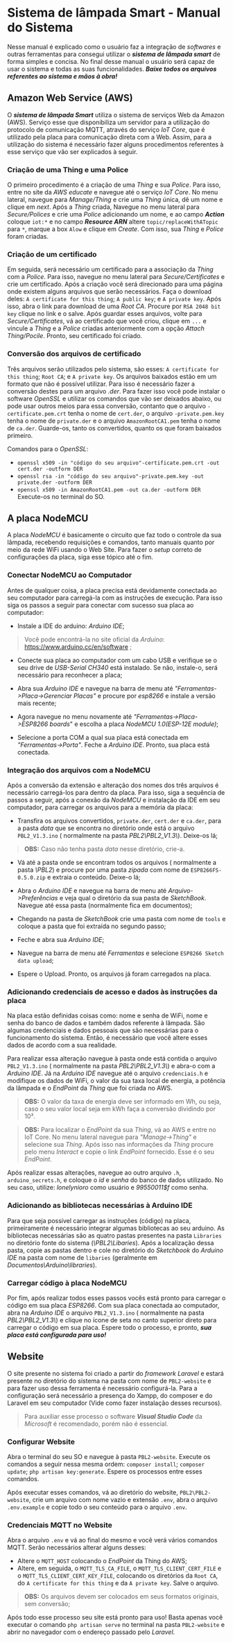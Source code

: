 ﻿# Sistema de lâmpada Smart  - Manual do Sistema

Nesse manual é explicado como o usuário faz a integração de *softwares* e outras ferramentas para consegui utilizar o ***sistema de lâmpada smart*** de forma simples e concisa. No final desse manual o usuário será capaz de usar o sistema e todas as suas funcionalidades. ***Baixe todos os arquivos referentes ao sistema e mãos à obra!***

## Amazon Web Service (AWS)
O ***sistema de lâmpada Smart*** utiliza o sistema de serviços Web da Amazon (AWS). Serviço esse que disponibiliza um servidor para a utilização do protocolo de comunicação MQTT, através do serviço *IoT Core*, que é utilizado pela placa para comunicação direta com a Web.
Assim, para a utilização do sistema é necessário fazer alguns procedimentos referentes à esse serviço que vão ser explicados à seguir.

###  Criação de uma Thing e uma Police
O primeiro procedimento é a criação de uma *Thing* e sua *Police*. Para isso, entre no site da *AWS educate*  e navegue até o serviço *IoT Core*. No menu lateral, navegue para *Manage/Thing* e crie uma *Thing* única, dê um nome e clique em *next*. Após a *Thing* criada, Navegue no menu lateral para *Secure/Polices* e crie uma *Police*  adicionando um nome, e ao campo ***Action***  coloque ``iot:*`` e no campo ***Resource ARN*** altere  ``topic/replaceWithATopic`` para ``*``, marque a box ``Alow`` e clique em *Create*. Com isso, sua *Thing* e *Police* foram criadas.

### Criação de um certificado
Em seguida, será necessário um certificado para a associação da *Thing* com a *Police*. Para isso, navegue no menu lateral para *Secure/Certificates* e crie um certificado. Após a criação você será direcionado para uma página onde existem alguns arquivos que serão necessários. Faça o download deles: ``A certificate for this thing``; ``A public key``; e ``A private key``. Após isso, abra o link para download de uma *Root CA*. Procure por ``RSA 2048 bit key`` clique no link e o salve. Após guardar esses arquivos, volte para *Secure/Certificates*, vá ao certificado que você criou, clique em ``...`` e vincule a *Thing* e a *Police* criadas anteriormente com a opção *Attach Thing/Pocile*. Pronto, seu certificado foi criado.

### Conversão dos arquivos de certificado
Três arquivos serão utilizados pelo sistema, são esses: ``A certificate for this thing``; ``Root CA``;  e ``A private key``. Os arquivos baixados estão em um formato que não é possível utilizar. Para isso é necessário fazer a conversão destes para um arquivo *.der*. Para fazer isso você pode instalar o software *OpenSSL* e utilizar os comandos que vão ser deixados abaixo, ou pode usar outros meios para essa conversão, contanto que o arquivo ``-certificate.pem.crt`` tenha o nome de ``cert.der``, o arquivo ``-private.pem.key`` tenha o nome de ``private.der`` e o arquivo ``AmazonRootCA1.pem`` tenha o nome de ``ca.der``. Guarde-os, tanto os convertidos, quanto os que foram baixados primeiro.

Comandos para o *OpenSSL*:
- ``openssl x509 -in "código do seu arquivo"-certificate.pem.crt -out cert.der -outform DER``
- ``openssl rsa -in "código do seu arquivo"-private.pem.key -out private.der -outform DER``
- ``openssl x509 -in AmazonRootCA1.pem -out ca.der -outform DER``
Execute-os no terminal do SO.

## A placa NodeMCU
A placa *NodeMCU* é basicamente o circuito que faz todo o controle da sua lâmpada, recebendo requisições e comandos, tanto manuais quanto por meio da rede WiFi usando o Web Site. Para fazer o *setup* correto de configurações da placa, siga esse tópico até o fim.

### Conectar NodeMCU ao Computador
Antes de qualquer coisa, a placa precisa está devidamente conectada ao seu computador para carregá-la com as instruções de execução. Para isso siga os passos a seguir para conectar com sucesso sua placa ao computador:

- Instale a IDE do arduino: *Arduino IDE*;
> Você pode encontrá-la no site oficial da *Arduino*: https://www.arduino.cc/en/software ;

- Conecte sua placa ao computador com um cabo USB e verifique se o seu drive de *USB-Serial CH340* está instalado. Se não, instale-o, será necessário para reconhecer a placa;

 - Abra sua *Arduino IDE*  e navegue na barra de menu até *"Ferramentas->Placa->Gerenciar Placas"* e procure por *esp8266* e instale a versão mais recente;

- Agora navegue no menu novamente até *"Ferramentas->Placa->ESP8266 boards*" e escolha a placa *NodeMCU 1.0(ESP-12E module)*;

- Selecione a porta COM a qual sua placa está conectada em *"Ferramentas->Porta"*. Feche a *Arduino IDE*. Pronto, sua placa está conectada.

###  Integração dos arquivos com a NodeMCU
Após a conversão da extensão e alteração dos nomes dos três arquivos é necessário carregá-los para dentro da placa. Para isso, siga a sequência de passos a seguir, após a conexão da *NodeMCU* e instalação da IDE em seu computador, para carregar os arquivos para a memória da placa:

- Transfira os arquivos convertidos, ``private.der``, ``cert.der`` e ``ca.der``, para a pasta *data* que se encontra no diretório onde está o arquivo ``PBL2_V1.3.ino``  ( normalmente na pasta *PBL2\PBL2_V1.3\\*). Deixe-os lá;
>**OBS:** Caso não tenha pasta *data* nesse diretório, crie-a.

- Vá até a pasta onde se encontram todos os arquivos ( normalmente a pasta *\PBL2*) e procure por uma pasta *zipada* com nome de ``ESP8266FS-0.5.0.zip`` e extraia o conteúdo. Deixe-o lá;

- Abra o *Arduino IDE* e navegue na barra de menu até *Arquivo->Preferências* e veja qual o diretório da sua pasta de *SketchBook*. Navegue até essa pasta (normalmente fica em documentos);

- Chegando na pasta de *SketchBook* crie uma pasta com nome de ``tools`` e coloque a pasta que foi extraída no segundo passo;

- Feche e abra sua *Arduino IDE*;

- Navegue na barra de menu até *Ferramentas* e selecione ``ESP8266 Sketch data upload``;

- Espere o Upload. Pronto, os arquivos já foram carregados na placa.

###  Adicionando credenciais de acesso e dados às instruções da placa
Na placa estão definidas coisas como: nome e senha de WiFi, nome e senha do banco de dados e também dados referente à lâmpada. São algumas credenciais e dados pessoais que são necessárias para o funcionamento do sistema. Então, é necessário que você altere esses dados de acordo com a sua realidade.

Para realizar essa alteração navegue à pasta onde está contida o arquivo ``PBL2_V1.3.ino`` ( normalmente na pasta *PBL2\PBL2_V1.3\\*) e abra-o com a *Arduino IDE*. Já na *Arduino IDE* navegue até o arquivo ``credenciais.h`` e modifique os dados de WiFi, o valor da sua taxa local de energia, a potência da lâmpada e o *EndPoint* da *Thing* que foi criada no AWS.
> **OBS:** O valor da taxa de energia deve ser informado em Wh, ou seja, caso o seu valor local seja em kWh faça a conversão dividindo por 10³.

> **OBS:** Para localizar o *EndPoint* da sua *Thing*, vá ao AWS e entre no IoT Core. No menu lateral navegue para *"Manage->Thing"* e selecione sua *Thing*. Após isso nas informações da *Thing* procure pelo menu *Interact* e copie o link *EndPoint* fornecido. Esse é o seu *EndPoint*.

Após realizar essas alterações, navegue ao outro arquivo ``.h``, ``arduino_secrets.h``, e coloque o *id* e *senha* do banco de dados utilizado. No seu caso, utilize: *lonelynioro* como usuário e *99550011$f* como senha.

### Adicionando as bibliotecas necessárias à Arduino IDE

Para que seja possível carregar as instruções (código) na placa, primeiramente é necessário integrar algumas bibliotecas ao seu arduino. As bibliotecas necessárias são as quatro pastas presentes na pasta ``Libraries`` no diretório fonte do sistema (*\PBL2\Libaries*). Após a localização dessa pasta, copie as pastas dentro e cole no diretório do *Sketchbook* do *Arduino IDE* na pasta com nome de ``libaries`` (geralmente em *Documentos\Arduino\libraries*).

### Carregar código à placa NodeMCU
Por fim, após realizar todos esses passos vocês está pronto para carregar o código em sua placa *ESP8266*. Com sua placa conectada ao computador, abra na *Arduino IDE* o arquivo ``PBL2_V1.3.ino`` ( normalmente na pasta *PBL2\PBL2_V1.3\\*)  e clique no ícone de seta no canto superior direto para carregar o código em sua placa. Espere todo o processo, e pronto, ***sua placa está configurada para uso!***

## Website
O site presente no sistema foi criado a partir do *framework Laravel* e estará presente no diretório do sistema na pasta com nome de ``PBL2-website`` e para fazer uso dessa ferramenta é necessário configurá-la. Para a configuração será necessário a presença do Xampp, do composer e do Laravel em seu computador (Vide como fazer instalação desses recursos).
>Para auxiliar esse processo o software ***Visual Studio Code*** da *Microsoft* é recomendado, porém não é essencial.

### Configurar Website
Abra o terminal do seu SO e navegue à pasta ``PBL2-website``. Execute os comandos a seguir nessa mesma ordem: ``composer install``; ``composer update``; ``php artisan key:generate``. Espere os processos entre esses comandos.

Após executar esses comandos, vá ao diretório do website, ``PBL2\PBL2-website``, crie um arquivo com nome vazio e extensão ``.env``, abra o arquivo ``.env.example`` e copie todo o seu conteúdo para o arquivo ``.env``.

### Credenciais MQTT no Website
Abra o arquivo ``.env`` e vá ao final do mesmo e você verá  vários comandos MQTT.  Serão necessários alterar alguns desses:
- Altere o ``MQTT_HOST`` colocando o *EndPoint* da Thing do AWS;
- Altere, em seguida, o ``MQTT_TLS_CA_FILE``,  o ``MQTT_TLS_CLIENT_CERT_FILE`` e o ``MQTT_TLS_CLIENT_CERT_KEY_FILE``, colocando os diretórios da ``Root CA``, do ``A certificate for this thing`` e da ``A private key``. Salve o arquivo.
> **OBS:** Os arquivos devem ser colocados em seus formatos originais, sem conversão;

Após todo esse processo seu site está pronto para uso! Basta apenas você executar o comando ``php artisan serve`` no terminal na pasta ``PBL2-website`` e abrir no navegador com o endereço passado pelo *Laravel*.
